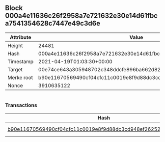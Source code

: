 ## Block 000a4e11636c26f2958a7e721632e30e14d61fbca7541354628c7447e49c3d6e

Attribute | Value
--- | ---
Height | 24481
Hash | 000a4e11636c26f2958a7e721632e30e14d61fbca7541354628c7447e49c3d6e
Timestamp | 2021-04-19T01:03:30+00:00
Target | 00e74ce643a305948702c348ddcfe896ba662d82c1a228faf4ad12250f07334e
Merke root | b90e11670569490cf04cfc11c0019e8f9d88dc3cd948ef26252a64d94c0bc02c
Nonce | 3910635122

```

```

### Transactions

Hash | Amount
--- | ---
[b90e11670569490cf04cfc11c0019e8f9d88dc3cd948ef26252a64d94c0bc02c](b90e11670569490cf04cfc11c0019e8f9d88dc3cd948ef26252a64d94c0bc02c.md) | 10.00000000 SKEPTI 
